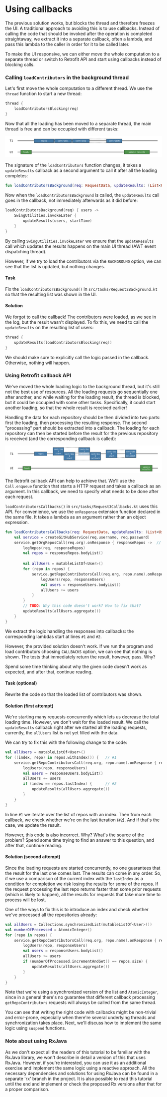 # Using callbacks

The previous solution works, but blocks the thread and therefore freezes the UI.
A traditional approach to avoiding this is to use callbacks.
Instead of calling the code that should be invoked after the operation is completed straightaway,
we extract it into a separate callback, often a lambda, and pass this lambda to the caller in order for it to be called later.

To make the UI responsive, we can either move the whole computation to a separate thread or switch to
Retrofit API and start using callbacks instead of blocking calls.

### Calling `loadContributors` in the background thread

Let's first move the whole computation to a different thread.
We use the `thread` function to start a new thread:

```kotlin
thread {
    loadContributorsBlocking(req)
}
```

Now that all the loading has been moved to a separate thread, the main thread is free and can be occupied with different tasks:  

![](./assets/3-callbacks/Background.png)

The signature of the `loadContributors` function changes, it takes a `updateResults` callback as a second argument
to call it after all the loading completes:

```kotlin
fun loadContributorsBackground(req: RequestData, updateResults: (List<User>) -> Unit)
```

Now when the `loadContributorsBackground` is called, the `updateResults` call goes in the callback, not immediately afterwards as it did before:

```kotlin
loadContributorsBackground(req) { users ->
    SwingUtilities.invokeLater {
        updateResults(users, startTime)
    }
}
```

By calling `SwingUtilities.invokeLater` we ensure that the `updateResults` call which updates the results happens on the main UI thread
(AWT event dispatching thread).

However, if we try to load the contributors via the `BACKGROUND` option, we can see that the list is updated, but nothing changes.

#### Task

Fix the `loadContributorsBackground()` in `src/tasks/Request2Background.kt` so that the resulting list was shown in the UI.

#### Solution

We forgot to call the callback! The contributors were loaded, as we see in the log, but the result wasn't displayed.
To fix this, we need to call the `updateResults` on the resulting list of users:

```kotlin
thread {
    updateResults(loadContributorsBlocking(req))
}
```

We should make sure to explicitly call the logic passed in the callback.
Otherwise, nothing will happen.  

### Using Retrofit callback API

We've moved the whole loading logic to the background thread, but it's still not the best use of resources. 
All the loading requests go sequentially one after another, and while waiting for the loading result,
the thread is blocked, but it could be occupied with some other tasks. Specifically, it could start another loading,
so that the whole result is received earlier!

Handling the data for each repository should be then divided into two parts:
first the loading, then processing the resulting response.
The second "processing" part should be extracted into a callback.
The loading for each repository can then be started before the result for the previous repository
is received (and the corresponding callback is called): 

![](./assets/3-callbacks/Callbacks.png)

The Retrofit callback API can help to achieve that.
We'll use the `Call.enqueue` function that starts a HTTP request and takes a callback as an argument.
In this callback, we need to specify what needs to be done after each request.

`loadContributorsCallbacks()` in `src/tasks/Request3Callbacks.kt` uses this API.
For convenience, we use the `onResponse` extension function declared in the same file.
It takes a lambda as an argument rather than an object expression.

```kotlin
fun loadContributorsCallbacks(req: RequestData, updateResults: (List<User>) -> Unit) {
    val service = createGitHubService(req.username, req.password)
    service.getOrgReposCall(req.org).onResponse { responseRepos ->  // #1
        logRepos(req, responseRepos)
        val repos = responseRepos.bodyList()
        
        val allUsers = mutableListOf<User>()
        for (repo in repos) {
            service.getRepoContributorsCall(req.org, repo.name).onResponse { responseUsers ->   // #2
                logUsers(repo, responseUsers)
                val users = responseUsers.bodyList()
                allUsers += users
            }
        }
        // TODO: Why this code doesn't work? How to fix that?
        updateResults(allUsers.aggregate())
    }
}
```

We extract the logic handling the responses into callbacks: the corresponding lambdas start at lines `#1` and `#2`. 

However, the provided solution doesn't work.
If we run the program and load contributors choosing `CALLBACKS` option, we can see that nothing is shown.
The tests that immediately return the result, however, pass. Why?

Spend some time thinking about why the given code doesn't work as expected, and after that, continue reading.

#### Task (optional)

Rewrite the code so that the loaded list of contributors was shown.

#### Solution (first attempt)

We're starting many requests concurrently which lets us decrease the total loading time.
However, we don't wait for the loaded result.
We call the `updateResults` callback right after we started all the loading requests,
currently, the `allUsers` list is not yet filled with the data.

We can try to fix this with the following change to the code:

```kotlin
val allUsers = mutableListOf<User>()
for ((index, repo) in repos.withIndex()) {   // #1
    service.getRepoContributorsCall(req.org, repo.name).onResponse { responseUsers ->
        logUsers(repo, responseUsers)
        val users = responseUsers.bodyList()
        allUsers += users
        if (index == repos.lastIndex) {      // #2
            updateResults(allUsers.aggregate())
        }
    }
}  
```

In line `#1` we iterate over the list of repos with an index.
Then from each callback, we check whether we're on the last iteration (`#2`).
And if that's the case, we update the result.

However, this code is also incorrect. Why? What's the source of the problem?
Spend some time trying to find an answer to this question, and after that, continue reading.

#### Solution (second attempt)

Since the loading requests are started concurrently, no one guarantees that the result for the last one comes last.
The results can come in any order.
So, if we use a comparison of the current index with the `lastIndex` as a condition for completion
we risk losing the results for some of the repos.
If the request processing the last repo returns faster than some prior requests (which is likely to happen),
all the results for requests that take more time to process will be lost.

One of the ways to fix this is to introduce an index and check whether we've processed all the repositories already:

```kotlin
val allUsers = Collections.synchronizedList(mutableListOf<User>())
val numberOfProcessed = AtomicInteger()
for (repo in repos) {
    service.getRepoContributorsCall(req.org, repo.name).onResponse { responseUsers ->
        logUsers(repo, responseUsers)
        val users = responseUsers.bodyList()
        allUsers += users
        if (numberOfProcessed.incrementAndGet() == repos.size) {
            updateResults(allUsers.aggregate())
        }
    }
} 
```

Note that we're using a synchronized version of the list and `AtomicInteger`, since in a general there's no guarantee
that different callback processing `getRepoContributors` requests will always be called from the same thread.

You can see that writing the right code with callbacks might be non-trivial and error-prone, especially when
there're several underlying threads and synchronization takes place.
Next, we'll discuss how to implement the same logic using `suspend` functions. 

### Note about using RxJava

As we don't expect all the readers of this tutorial to be familiar with the RxJava library, we won't describe in detail a version
of this that uses RxJava.
However, if you're interested, you can use it as an additional exercise and implement the same logic using a reactive approach.
All the necessary dependencies and solutions for using RxJava can be found in a separate 'rx' branch in the project.
It is also possible to read this tutorial until the end and implement or check the proposed Rx versions after that for
a proper comparison. 
